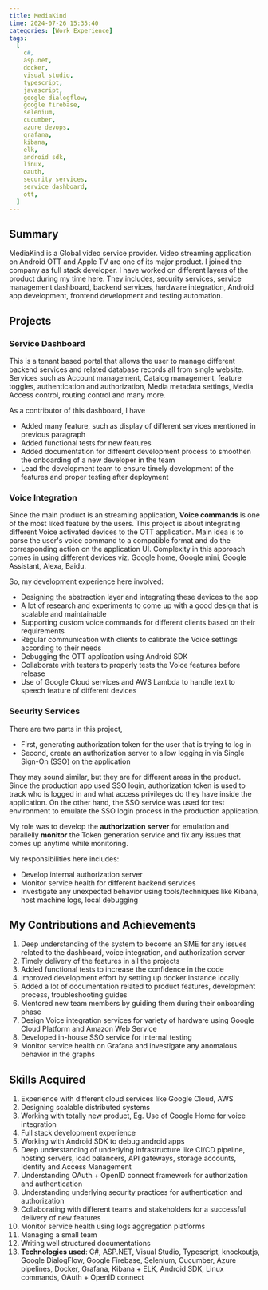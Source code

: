 ```yaml
---
title: MediaKind
time: 2024-07-26 15:35:40
categories: [Work Experience]
tags:
  [
    c#,
    asp.net,
    docker,
    visual studio,
    typescript,
    javascript,
    google dialogflow,
    google firebase,
    selenium,
    cucumber,
    azure devops,
    grafana,
    kibana,
    elk,
    android sdk,
    linux,
    oauth,
    security services,
    service dashboard,
    ott,
  ]
---
```


## Summary

MediaKind is a Global video service provider. Video streaming application on Android OTT and Apple TV are one of its major product.
I joined the company as full stack developer. I have worked on different layers of the product during my time here.
They includes, security services, service management dashboard, backend services, hardware integration, Android app development, frontend development and testing automation.

## Projects

### Service Dashboard

This is a tenant based portal that allows the user to manage different backend services and related database records all from single website.
Services such as Account management, Catalog management, feature toggles, authentication and authorization, Media metadata settings, Media Access control, routing control and many more.

As a contributor of this dashboard, I have

- Added many feature, such as display of different services mentioned in previous paragraph
- Added functional tests for new features
- Added documentation for different development process to smoothen the onboarding of a new developer in the team
- Lead the development team to ensure timely development of the features and proper testing after deployment

### Voice Integration

Since the main product is an streaming application, **Voice commands** is one of the most liked feature by the users.
This project is about integrating different Voice activated devices to the OTT application.
Main idea is to parse the user's voice command to a compatible format and do the corresponding action on the application UI.
Complexity in this approach comes in using different devices viz. Google home, Google mini, Google Assistant, Alexa, Baidu.

So, my development experience here involved:

- Designing the abstraction layer and integrating these devices to the app
- A lot of research and experiments to come up with a good design that is scalable and maintainable
- Supporting custom voice commands for different clients based on their requirements
- Regular communication with clients to calibrate the Voice settings according to their needs
- Debugging the OTT application using Android SDK
- Collaborate with testers to properly tests the Voice features before release
- Use of Google Cloud services and AWS Lambda to handle text to speech feature of different devices

### Security Services

There are two parts in this project,

- First, generating authorization token for the user that is trying to log in
- Second, create an authorization server to allow logging in via Single Sign-On (SSO) on the application

They may sound similar, but they are for different areas in the product.
Since the production app used SSO login, authorization token is used to track who is logged in and what access privileges do they have inside the application.
On the other hand, the SSO service was used for test environment to emulate the SSO login process in the production application.

My role was to develop the **authorization server** for emulation and parallelly **monitor** the Token generation service and fix any issues that comes up anytime while monitoring.

My responsibilities here includes:

- Develop internal authorization server
- Monitor service health for different backend services
- Investigate any unexpected behavior using tools/techniques like Kibana, host machine logs, local debugging

## My Contributions and Achievements

1. Deep understanding of the system to become an SME for any issues related to the dashboard, voice integration, and authorization server
1. Timely delivery of the features in all the projects
1. Added functional tests to increase the confidence in the code
1. Improved development effort by setting up docker instance locally
1. Added a lot of documentation related to product features, development process, troubleshooting guides
1. Mentored new team members by guiding them during their onboarding phase
1. Design Voice integration services for variety of hardware using Google Cloud Platform and Amazon Web Service
1. Developed in-house SSO service for internal testing
1. Monitor service health on Grafana and investigate any anomalous behavior in the graphs

## Skills Acquired

1. Experience with different cloud services like Google Cloud, AWS
1. Designing scalable distributed systems
1. Working with totally new product, Eg. Use of Google Home for voice integration
1. Full stack development experience
1. Working with Android SDK to debug android apps
1. Deep understanding of underlying infrastructure like CI/CD pipeline, hosting servers, load balancers, API gateways, storage accounts, Identity and Access Management
1. Understanding OAuth + OpenID connect framework for authorization and authentication
1. Understanding underlying security practices for authentication and authorization
1. Collaborating with different teams and stakeholders for a successful delivery of new features
1. Monitor service health using logs aggregation platforms
1. Managing a small team
1. Writing well structured documentations
1. **Technologies used**: C#, ASP.NET, Visual Studio, Typescript, knockoutjs, Google DialogFlow, Google Firebase, Selenium, Cucumber, Azure pipelines, Docker, Grafana, Kibana + ELK, Android SDK, Linux commands, OAuth + OpenID connect
